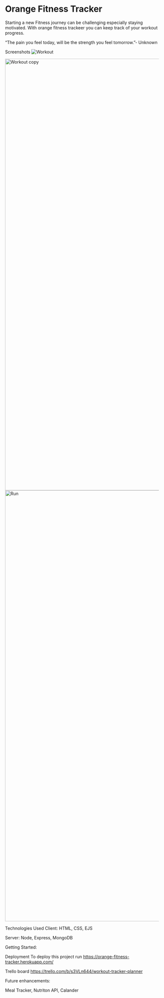 # Orange Fitness Tracker

Starting a new Fitness journey can be challenging especially staying motivated. With orange fitness trackeer you can keep track of your workout progress.

“The pain you feel today, will be the strength you feel tomorrow.”- Unknown

Screenshots
![Workout](https://user-images.githubusercontent.com/68597243/134759012-8519077e-e0b4-4794-a801-04c17df1af69.png)

<img width="1413" alt="Workout copy" src="https://user-images.githubusercontent.com/68597243/134759016-a8803858-c0e3-4fbf-a634-bbd7eee65d6f.png">

<img width="1411" alt="Run" src="https://user-images.githubusercontent.com/68597243/134759045-5fae5052-ac2a-456e-ad84-aea3b1fd8ad7.png">


Technologies Used
Client: HTML, CSS, EJS

Server: Node, Express, MongoDB

Getting Started:

Deployment To deploy this project run https://orange-fitness-tracker.herokuapp.com/

Trello board https://trello.com/b/s3VLn644/workout-tracker-planner

Future enhancements:

Meal Tracker, Nutriton API, Calander
